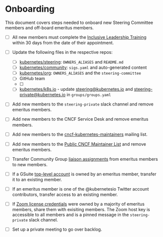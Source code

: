 # Onboarding

This document covers steps needed to onboard new Steering Committee
members and off-board emeritus members.

- [ ] All new members must complete the [Inclusive Leadership Training]
within 30 days from the date of their appointment.

- [ ] Update the following files in the respective repos:
  - [ ] [kubernetes/steering]: `OWNERS_ALIASES` and `README.md`
  - [ ] [kubernetes/community]: `sigs.yaml` and auto-generated content
  - [ ] [kubernetes/org]: `OWNERS_ALIASES` and the `steering-committee`
  - [ ] [kubernetes/website]: `OWNERS_ALIASES`
    GitHub team
  - [ ] [kubernetes/funding]: `OWNERS_ALIASES`
  - [ ] [kubernetes/k8s.io] - update steering@kubernetes.io and steering-private@kubernetes.io in `groups/groups.yaml`

- [ ] Add new members to the `steering-private` slack channel and
  remove emeritus members.

- [ ] Add new members to the CNCF Service Desk and remove emeritus
  members.

- [ ] Add new members to the [cncf-kubernetes-maintainers] mailing list.

- [ ] Add new members to the [Public CNCF Maintainer List] and remove emeritus members.

- [ ] Transfer Community Group [liaison assignments] from emeritus members to new members.

- [ ] If a GSuite [top-level account] is owned by an emeritus member,
  transfer it to an existing member.

- [ ] If an emeritus member is one of the @kubernetesio Twitter account contributors,
  transfer access to an existing member.

- [ ] If [Zoom license credentials] were owned by a majority of emeritus
  members, share them with exisiting members. The Zoom host key is
  accessible to all members and is a pinned message in the `steering-private`
  slack channel.

- [ ] Set up a private meeting to go over backlog.


[Inclusive Leadership Training]: /charter.md#inclusive-leadership-training
[kubernetes/steering]: https://github.com/kubernetes/steering
[kubernetes/community]: https://github.com/kubernetes/community
[kubernetes/org]: https://github.com/kubernetes/org
[kubernetes/website]: https://github.com/kubernetes/website
[kubernetes/funding]: https://github.com/kubernetes/funding
[kubernetes/k8s.io]: https://github.com/kubernetes/k8s.io
[liaison assignments]: /liaisons.md
[cncf-kubernetes-maintainers]: https://lists.cncf.io/g/cncf-kubernetes-maintainers
[Public CNCF Maintainer List]: https://docs.google.com/spreadsheets/d/1Pr8cyp8RLrNGx9WBAgQvBzUUmqyOv69R7QAFKhacJEM/edit
[top-level account]: /README.md#top-level-accounts
[Zoom license credentials]: /README.md#zoom-admins
